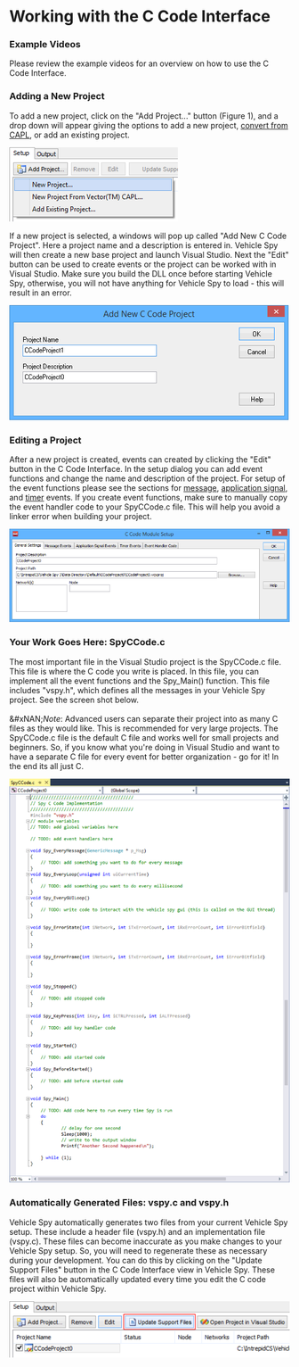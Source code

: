 # Working with the C Code Interface

### Example Videos

Please review the example videos for an overview on how to use the C Code Interface.

### Adding a New Project

To add a new project, click on the "Add Project..." button (Figure 1), and a drop down will appear giving the options to add a new project, [convert from CAPL](c-code-interface-capl-conversion.md), or add an existing project.

![Figure 1: Adding a new C Code project in the C Code Interface view.](../../../.gitbook/assets/adding_project.gif)

If a new project is selected, a windows will pop up called "Add New C Code Project". Here a project name and a description is entered in. Vehicle Spy will then create a new base project and launch Visual Studio. Next the "Edit" button can be used to create events or the project can be worked with in Visual Studio. Make sure you build the DLL once before starting Vehicle Spy, otherwise, you will not have anything for Vehicle Spy to load - this will result in an error.

![Figure 2: You need a project name and description to create a new project.](../../../.gitbook/assets/add_new_project.gif)

### Editing a Project

After a new project is created, events can created by clicking the "Edit" button in the C Code Interface.  In the setup dialog you can add event functions and change the name and description of the project.  For setup of the event functions please see the sections for [message](c-code-interface-functions-and-events/functions-and-events-message-objects.md), [application signal](c-code-interface-functions-and-events/functions-and-events-application-signals.md), and [timer](c-code-interface-functions-and-events/functions-and-events-timers.md) events. If you create event functions, make sure to manually copy the event handler code to your SpyCCode.c file. This will help you avoid a linker error when building your project.

![Figure 3: The edit button will allow you to edit your C code project including adding event functions.](../../../.gitbook/assets/edit_C_code_project.gif)

### Your Work Goes Here: SpyCCode.c

The most important file in the Visual Studio project is the SpyCCode.c file. This file is where the C code you write is placed. In this file, you can implement all the event functions and the Spy\_Main() function. This file includes "vspy.h", which defines all the messages in your Vehicle Spy project. See the screen shot below.\
\
&#xNAN;_&#x4E;ote_: Advanced users can separate their project into as many C files as they would like.  This is recommended for very large projects. The SpyCCode.c file is the default C file and works well for small projects and beginners. So, if you know what you're doing in Visual Studio and want to have a separate C file for every event for better organization - go for it! In the end its all just C.

![Figure 4: The SpyCCode.C implementation file.](../../../.gitbook/assets/spyccode.gif)

### Automatically Generated Files: vspy.c and vspy.h

Vehicle Spy automatically generates two files from your current Vehicle Spy setup. These include a header file (vspy.h) and an implementation file (vspy.c). These files can become inaccurate as you make changes to your Vehicle Spy setup. So, you will need to regenerate these as necessary during your development.  You can do this by clicking on the "Update Support Files" button in the C Code Interface view in Vehicle Spy.  These files will also be automatically updated every time you edit the C code project within Vehicle Spy.

![Figure 5: Clicking Update Support Files will update the vspy.c and vspy.h files.](../../../.gitbook/assets/update_support_files.gif)

